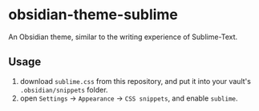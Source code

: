 # obsidian-theme-sublime
An Obsidian theme, similar to the writing experience of Sublime-Text.

## Usage

1. download `sublime.css` from this repository, and put it into your vault's `.obsidian/snippets` folder.
2. open `Settings` -> `Appearance` -> `CSS snippets`, and enable `sublime`.
